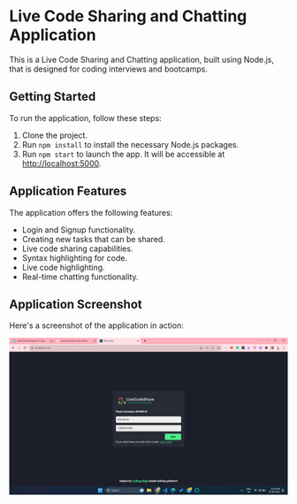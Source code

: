 # Live Code Sharing and Chatting Application

This is a Live Code Sharing and Chatting application, built using Node.js, that is designed for coding interviews and bootcamps.

## Getting Started

To run the application, follow these steps:

1. Clone the project.
2. Run `npm install` to install the necessary Node.js packages.
3. Run `npm start` to launch the app. It will be accessible at [http://localhost:5000](http://localhost:5000).

## Application Features

The application offers the following features:

- Login and Signup functionality.
- Creating new tasks that can be shared.
- Live code sharing capabilities.
- Syntax highlighting for code.
- Live code highlighting.
- Real-time chatting functionality.

## Application Screenshot

Here's a screenshot of the application in action:

![Application Screenshot](./ReadMe_ss/Screenshot%20(832).png)